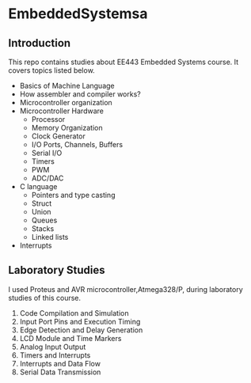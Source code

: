 # EmbeddedSystemsa

## Introduction 
This repo contains studies about EE443 Embedded Systems course. It covers topics listed below.

* Basics of Machine Language
* How assembler and compiler works?
* Microcontroller organization
* Microcontroller Hardware
  * Processor
  * Memory Organization
  * Clock Generator
  * I/O Ports, Channels, Buffers
  * Serial I/O
  * Timers
  * PWM
  * ADC/DAC
* C language
  * Pointers and type casting
  * Struct
  * Union
  * Queues
  * Stacks
  * Linked lists
* Interrupts

## Laboratory Studies
I used Proteus and AVR microcontroller,Atmega328/P, during laboratory studies of this course.

1. Code Compilation and Simulation
1. Input Port Pins and Execution Timing
1. Edge Detection and Delay Generation
1. LCD Module and Time Markers
1. Analog Input Output
1. Timers and Interrupts
1. Interrupts and Data Flow
1. Serial Data Transmission

  
  
  
